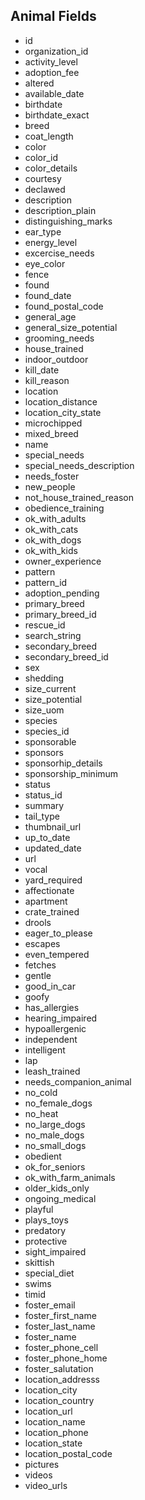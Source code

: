 ## Animal Fields
* id
* organization_id
* activity_level
* adoption_fee
* altered
* available_date
* birthdate
* birthdate_exact
* breed
* coat_length
* color
* color_id
* color_details
* courtesy
* declawed
* description
* description_plain
* distinguishing_marks
* ear_type
* energy_level
* excercise_needs
* eye_color
* fence
* found
* found_date
* found_postal_code
* general_age
* general_size_potential
* grooming_needs
* house_trained
* indoor_outdoor
* kill_date
* kill_reason
* location
* location_distance
* location_city_state
* microchipped
* mixed_breed
* name
* special_needs
* special_needs_description
* needs_foster
* new_people
* not_house_trained_reason
* obedience_training
* ok_with_adults
* ok_with_cats
* ok_with_dogs
* ok_with_kids
* owner_experience
* pattern
* pattern_id
* adoption_pending
* primary_breed
* primary_breed_id
* rescue_id
* search_string
* secondary_breed
* secondary_breed_id
* sex
* shedding
* size_current
* size_potential
* size_uom
* species
* species_id
* sponsorable
* sponsors
* sponsorhip_details
* sponsorship_minimum
* status
* status_id
* summary
* tail_type
* thumbnail_url
* up_to_date
* updated_date
* url
* vocal
* yard_required
* affectionate
* apartment
* crate_trained
* drools
* eager_to_please
* escapes
* even_tempered
* fetches
* gentle
* good_in_car
* goofy
* has_allergies
* hearing_impaired
* hypoallergenic
* independent
* intelligent
* lap
* leash_trained
* needs_companion_animal
* no_cold
* no_female_dogs
* no_heat
* no_large_dogs
* no_male_dogs
* no_small_dogs
* obedient
* ok_for_seniors
* ok_with_farm_animals
* older_kids_only
* ongoing_medical
* playful
* plays_toys
* predatory
* protective
* sight_impaired
* skittish
* special_diet
* swims
* timid
* foster_email
* foster_first_name
* foster_last_name
* foster_name
* foster_phone_cell
* foster_phone_home
* foster_salutation
* location_addresss
* location_city
* location_country
* location_url
* location_name
* location_phone
* location_state
* location_postal_code
* pictures
* videos
* video_urls
